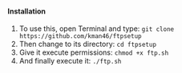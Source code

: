 #### Installation

1. To use this, open Terminal and type:
```git clone https://github.com/kman46/ftpsetup```
2. Then change to its directory:
```cd ftpsetup```
3. Give it execute permissions:
```chmod +x ftp.sh```
4. And finally execute it:
```./ftp.sh```
